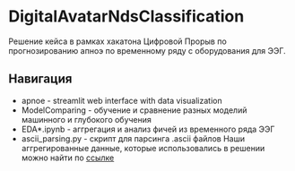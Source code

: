 # DigitalAvatarNdsClassification
Решение кейса в рамках хакатона Цифровой Прорыв по прогнозированию апноэ по временному ряду с оборудования для ЭЭГ.  

## Навигация 
* apnoe - streamlit web interface with data visualization
* ModelComparing - обучение и сравнение разных моделий машинного и глубокого обучения
* EDA*.ipynb - аггрегация и анализ фичей из временного ряда ЭЭГ
* ascii_parsing.py - скрипт для парсинга .ascii файлов
Наши аггрегированные данные, которые использовались в решении можно найти по [ссылке](https://drive.google.com/drive/folders/1fKech6VpS2z9SHU8p_XKDxCI8RAjuP9y?usp=sharing)  
